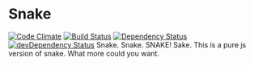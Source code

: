 Snake
=====
[![Code Climate](https://codeclimate.com/github/rainbowdash/snake/badges/gpa.svg)](https://codeclimate.com/github/rainbowdash/snake)
[![Build Status](https://travis-ci.org/rainbowdash/snake.svg)](https://travis-ci.org/rainbowdash/snake)
[![Dependency Status](https://david-dm.org/rainbowdash/snake.svg)](https://david-dm.org/rainbowdash/snake)
[![devDependency Status](https://david-dm.org/rainbowdash/snake/dev-status.svg)](https://david-dm.org/rainbowdash/snake#info=devDependencies)
Snake. Snake. SNAKE! Sake.
This is a pure js version of snake. What more could you want.